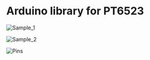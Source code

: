 # Arduino library for PT6523

![Sample_1](https://raw.githubusercontent.com/firatsyg/PT6523/master/img/IMG_0101.JPG?raw=true)


![Sample_2](https://raw.githubusercontent.com/firatsyg/PT6523/master/img/IMG_0103.JPG?raw=true)


![Pins](https://raw.githubusercontent.com/firatsyg/PT6523/master/img/pins.png?raw=true)
